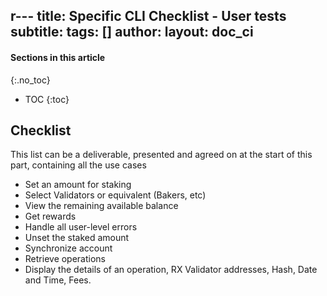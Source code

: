 r---
title: Specific CLI Checklist - User tests
subtitle:
tags: []
author:
layout: doc_ci
---

#### Sections in this article
{:.no_toc}
* TOC
{:toc}

## Checklist

This list can be a deliverable, presented and agreed on at the start of this part, containing all the use cases

- Set an amount for staking
- Select Validators or equivalent (Bakers, etc)
- View the remaining available balance
- Get rewards
- Handle all user-level errors
- Unset the staked amount
- Synchronize account
- Retrieve operations
- Display the details of an operation, RX Validator addresses, Hash, Date and Time, Fees.
